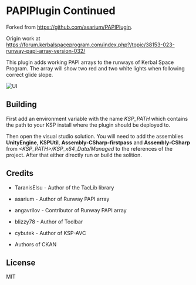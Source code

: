 PAPIPlugin Continued
==========
Forked from https://github.com/asarium/PAPIPlugin.

Origin work at 
https://forum.kerbalspaceprogram.com/index.php?/topic/38153-023-runway-papi-array-version-032/
 

This plugin adds working PAPI arrays to the runways of Kerbal Space Program.
The array will show two red and two white lights when following correct glide slope.

![UI](http://i.imgur.com/8C42Qjy.png)

Building
----------
First add an environment variable with the name *KSP_PATH*
which contains the path to your KSP install where the plugin should be deployed to.

Then open the visual studio solution.
You will need to add the assemblies
**UnityEngine**, **KSPUtil**, **Assembly-CSharp-firstpass** and **Assembly-CSharp**
from *<KSP_PATH>/KSP_x64_Data/Managed* to the references of the project.
After that either directly run or build the solition.

Credits
----------
- TaranisElsu - Author of the TacLib library

- asarium - Author of Runway PAPI array

- angavrilov - Contributor of Runway PAPI array

- blizzy78 - Author of Toolbar

- cybutek - Author of KSP-AVC

- Authors of CKAN

License
----------
MIT
